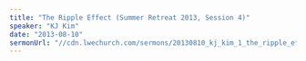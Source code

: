 ```yaml
---
title: "The Ripple Effect (Summer Retreat 2013, Session 4)"
speaker: "KJ Kim"
date: "2013-08-10"
sermonUrl: "//cdn.lwechurch.com/sermons/20130810_kj_kim_1_the_ripple_effect.mp3"
---
```

